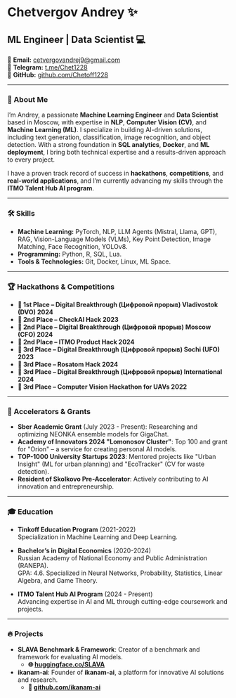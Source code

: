# Chetvergov Andrey ✨  
## ML Engineer | Data Scientist 💻  

📧 **Email:** [cetvergovandrej9@gmail.com](mailto:cetvergovandrej9@gmail.com)  
🚀 **Telegram:** [t.me/Chet1228](https://t.me/Chet1228)  
🐙 **GitHub:** [github.com/Chetoff1228](https://github.com/Chetoff1228)  

---

### 👋 About Me  
I’m Andrey, a passionate **Machine Learning Engineer** and **Data Scientist** based in Moscow, with expertise in **NLP**, **Computer Vision (CV)**, and **Machine Learning (ML)**. I specialize in building AI-driven solutions, including text generation, classification, image recognition, and object detection. With a strong foundation in **SQL analytics**, **Docker**, and **ML deployment**, I bring both technical expertise and a results-driven approach to every project.  

I have a proven track record of success in **hackathons**, **competitions**, and **real-world applications**, and I’m currently advancing my skills through the **ITMO Talent Hub AI program**.  

---

### 🛠️ Skills  
- **Machine Learning:** PyTorch, NLP, LLM Agents (Mistral, Llama, GPT), RAG, Vision-Language Models (VLMs), Key Point Detection, Image Matching, Face Recognition, YOLOv8.  
- **Programming:** Python, R, SQL, Lua.  
- **Tools & Technologies:** Git, Docker, Linux, ML Space.  

---

### 🏆 Hackathons & Competitions  
- **🥇 1st Place – Digital Breakthrough (Цифровой прорыв) Vladivostok (DVO) 2024**  
- **🥈 2nd Place – CheckAI Hack 2023**  
- **🥈 2nd Place – Digital Breakthrough (Цифровой прорыв) Moscow (CFO) 2024**  
- **🥈 2nd Place – ITMO Product Hack 2024**  
- **🥉 3rd Place – Digital Breakthrough (Цифровой прорыв) Sochi (UFO) 2023**  
- **🥉 3rd Place – Rosatom Hack 2024**  
- **🥉 3rd Place – Digital Breakthrough (Цифровой прорыв) International 2024**  
- **🥉 3rd Place – Computer Vision Hackathon for UAVs 2022**  

---

### 🚀 Accelerators & Grants  
- **Sber Academic Grant** (July 2023 - Present): Researching and optimizing NEONKA ensemble models for GigaChat.  
- **Academy of Innovators 2024 "Lomonosov Cluster"**: Top 100 and grant for "Orion" – a service for creating personal AI models.  
- **TOP-1000 University Startups 2023**: Mentored projects like "Urban Insight" (ML for urban planning) and "EcoTracker" (CV for waste detection).  
- **Resident of Skolkovo Pre-Accelerator**: Actively contributing to AI innovation and entrepreneurship.  

---

### 🎓 Education  
- **Tinkoff Education Program** (2021-2022)  
  Specialization in Machine Learning and Deep Learning.  

- **Bachelor’s in Digital Economics** (2020-2024)  
  Russian Academy of National Economy and Public Administration (RANEPA).  
  GPA: 4.6. Specialized in Neural Networks, Probability, Statistics, Linear Algebra, and Game Theory.  

- **ITMO Talent Hub AI Program** (2024 - Present)  
  Advancing expertise in AI and ML through cutting-edge coursework and projects.  

---

### 🔥 Projects  
- **SLAVA Benchmark & Framework**: Creator of a benchmark and framework for evaluating AI models.  
  - **🌐 [huggingface.co/SLAVA](https://huggingface.co/spaces/RANEPA-ai/SLAVA)**  
- **ikanam-ai**: Founder of **ikanam-ai**, a platform for innovative AI solutions and research.  
  - **🐙 [github.com/ikanam-ai](https://github.com/ikanam-ai)**  
